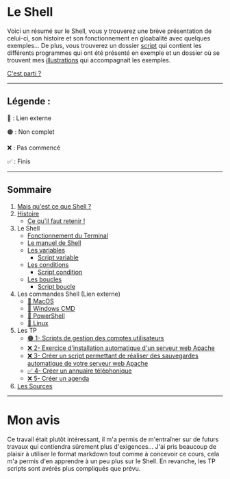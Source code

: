# Le Shell

Voici un résumé sur le Shell, vous y trouverez une brève présentation de celui-ci, son histoire et son fonctionnement en gloabalité avec quelques exemples... De plus, vous trouverez un dossier [script](https://github.com/ByMSRT/Shell/tree/main/Scripts) qui contient les différents programmes qui ont été présenté en exemple et un dossier où se trouvent mes [illustrations](https://github.com/ByMSRT/Shell/tree/main/Images) qui accompagnait les exemples.

[C'est parti ?](https://github.com/ByMSRT/Shell/blob/main/Intro/Intro_Shell.md)

-----------------
## Légende :

🔴 : Lien externe

🟠 : Non complet

❌ : Pas commencé

✅ : Finis

-----------------

## Sommaire

1. [Mais qu'est ce que Shell ?](https://github.com/ByMSRT/Shell/blob/main/Intro/Intro_Shell.md)
2. [Histoire](https://github.com/ByMSRT/Shell/blob/main/Intro/Histoire.md)
    * [Ce qu'il faut retenir !](https://github.com/ByMSRT/Shell/blob/main/Intro/CQFR.md)
3. Le Shell
    * [Fonctionnement du Terminal](https://github.com/ByMSRT/Shell/blob/main/Shell/fonctionnement_du_Terminal.md)
    * [Le manuel de Shell](https://github.com/ByMSRT/Shell/blob/main/Shell/manuel_shell.md)
    * [Les variables](https://github.com/ByMSRT/Shell/blob/main/Shell/Variables.md)
        * [Script variable](https://github.com/ByMSRT/Shell/blob/main/Scripts/variable.sh)
    * [Les conditions](https://github.com/ByMSRT/Shell/blob/main/Shell/Conditions.md)
        * [Script condition](https://github.com/ByMSRT/Shell/blob/main/Scripts/condition.sh)
    * [Les boucles](https://github.com/ByMSRT/Shell/blob/main/Shell/Boucles.md)
        * [Script boucle](https://github.com/ByMSRT/Shell/blob/main/Scripts/boucle.sh)
4. Les commandes Shell (Lien externe)
    * [🔴 MacOS](https://ss64.com/osx/)
    * [🔴 Windows CMD](https://ss64.com/nt/)
    * [🔴 PowerShell](https://ss64.com/ps/)
    * [🔴 Linux](https://ss64.com/bash/)
5. Les TP
    * [🟠 1- Scripts de gestion des comptes utilisateurs](https://github.com/ByMSRT/Shell/blob/main/TP/1_TP.md)
    * [❌ 2- Exercice d'installation automatique d'un serveur web Apache]()
    * [❌ 3- Créer un script permettant de réaliser des sauvegardes automatique de votre serveur web Apache]()
    * [✅ 4- Créer un annuaire téléphonique](https://github.com/ByMSRT/Shell/blob/main/TP/4_TP.md)
    * [❌ 5- Créer un agenda]()
4. [Les Sources](https://github.com/ByMSRT/Shell/blob/main/Source/source.md)



-----------------

# Mon avis

Ce travail était plutôt intéressant, il m'a permis de m'entraîner sur de futurs travaux qui contiendra sûrement plus d'exigences... J'ai pris beaucoup de plaisir à utiliser le format markdown tout comme à concevoir ce cours, cela m'a permis d'en apprendre à un peu plus sur le Shell. En revanche, les TP scripts sont avérés plus compliqués que prévu.
